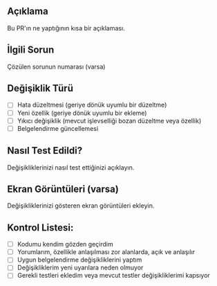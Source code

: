 ## Açıklama
Bu PR'ın ne yaptığının kısa bir açıklaması.

## İlgili Sorun
Çözülen sorunun numarası (varsa)

## Değişiklik Türü
- [ ] Hata düzeltmesi (geriye dönük uyumlu bir düzeltme)
- [ ] Yeni özellik (geriye dönük uyumlu bir ekleme)
- [ ] Yıkıcı değişiklik (mevcut işlevselliği bozan düzeltme veya özellik)
- [ ] Belgelendirme güncellemesi

## Nasıl Test Edildi?
Değişikliklerinizi nasıl test ettiğinizi açıklayın.

## Ekran Görüntüleri (varsa)
Değişikliklerinizi gösteren ekran görüntüleri ekleyin.

## Kontrol Listesi:
- [ ] Kodumu kendim gözden geçirdim
- [ ] Yorumlarım, özellikle anlaşılması zor alanlarda, açık ve anlaşılır
- [ ] Uygun belgelendirme değişikliklerini yaptım
- [ ] Değişikliklerim yeni uyarılara neden olmuyor
- [ ] Gerekli testleri ekledim veya mevcut testler değişikliklerimi kapsıyor
